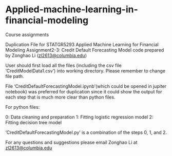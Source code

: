 # Applied-machine-learning-in-financial-modeling
Course assignments

Duplication File for STATGR5293 Applied Machine Learning for Financial Modeling
Assignment2-3: Credit Default Forecasting Model
code prepared by Zonghao Li   (zl2613@columbia.edu)

User should first load all the files (including the csv file ‘CreditModelData1.csv’) into working directory. Please remember to change file path.

File ‘CreditDefaultForecastingModel.ipynb’(which could be opened in jupiter notebook) was preferred for duplication since it could show the output for each step that is much more clear than python files. 

For python files:

0: Data cleaning and preparation
1: Fitting logistic regression model
2: Fitting decision tree model

‘CreditDefaultForecastingModel.py’ is a combination of the steps 0, 1, and 2. 



For any questions and suggestions please email Zonghao Li at zl2613@columbia.edu
